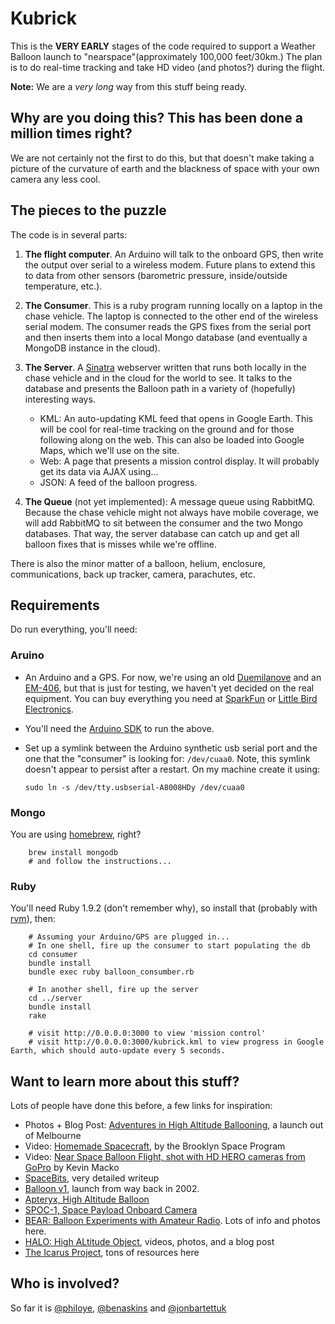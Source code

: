 # Kubrick

This is the **VERY EARLY** stages of the code required to support a Weather Balloon launch to "nearspace"(approximately 100,000 feet/30km.) The plan is to do real-time tracking and take HD video (and photos?) during the flight.

**Note:** We are a *very long* way from this stuff being ready.


## Why are you doing this? This has been done a million times right?

We are not certainly not the first to do this, but that doesn't make taking a picture of the curvature of earth and the blackness of space with your own camera any less cool.


## The pieces to the puzzle

The code is in several parts:

  1. **The flight computer**. An Arduino will talk to the onboard GPS, then write the output over serial to a wireless modem. Future plans to extend this to data from other sensors (barometric pressure, inside/outside temperature, etc.).

  2. **The Consumer**. This is a ruby program running locally on a laptop in the chase vehicle. The laptop is connected to the other end of the wireless serial modem. The consumer reads the GPS fixes from the serial port and then inserts them into a local Mongo database (and eventually a MongoDB instance in the cloud).

  3. **The Server**. A [Sinatra](http://www.sinatrarb.com/) webserver written that runs both locally in the chase vehicle and in the cloud for the world to see. It talks to the database and presents the Balloon path in a variety of (hopefully) interesting ways.
      * KML: An auto-updating KML feed that opens in Google Earth. This will be cool for real-time tracking on the ground and for those following along on the web. This can also be loaded into Google Maps, which we'll use on the site.
      * Web: A page that presents a mission control display. It will probably get its data via AJAX using...
      * JSON: A feed of the balloon progress.

  4. **The Queue** (not yet implemented): A message queue using RabbitMQ. Because the chase vehicle might not always have mobile coverage, we will add RabbitMQ to sit between the consumer and the two Mongo databases. That way, the server database can catch up and get all balloon fixes that is misses while we're offline.


There is also the minor matter of a balloon, helium, enclosure, communications, back up tracker, camera, parachutes, etc.
  

## Requirements

Do run everything, you'll need:

### Aruino

  * An Arduino and a GPS. For now, we're using an old [Duemilanove](http://www.sparkfun.com/commerce/product_info.php?products_id=666) and an [EM-406](http://www.sparkfun.com/commerce/product_info.php?products_id=465), but that is just for testing, we haven't yet decided on the real equipment. You can buy everything you need at [SparkFun](http://sparkfun.com) or [Little Bird Electronics](http://littlebirdelectronics.com).

  * You'll need the [Arduino SDK](http://arduino.cc) to run the above.

  * Set up a symlink between the Arduino synthetic usb serial port and the one that the "consumer" is looking for: `/dev/cuaa0`. Note, this symlink doesn't appear to persist after a restart. On my machine create it using:
  
        sudo ln -s /dev/tty.usbserial-A8008HDy /dev/cuaa0


### Mongo

You are using [homebrew](http://mxcl.github.com/homebrew/), right?

        brew install mongodb
        # and follow the instructions...
  
  
### Ruby

You'll need Ruby 1.9.2 (don't remember why), so install that (probably with [rvm](http://rvm.beginrescueend.com/)), then:

        # Assuming your Arduino/GPS are plugged in...
        # In one shell, fire up the consumer to start populating the db
        cd consumer
        bundle install
        bundle exec ruby balloon_consumber.rb

        # In another shell, fire up the server 
        cd ../server
        bundle install
        rake

        # visit http://0.0.0.0:3000 to view 'mission control'
        # visit http://0.0.0.0:3000/kubrick.kml to view progress in Google Earth, which should auto-update every 5 seconds.



## Want to learn more about this stuff?

Lots of people have done this before, a few links for inspiration:

  * Photos + Blog Post: [Adventures in High Altitude Ballooning](http://www.davidankers.com/?p=11), a launch out of Melbourne
  * Video: [Homemade Spacecraft](http://vimeo.com/15091562), by the Brooklyn Space Program
  * Video: [Near Space Balloon Flight, shot with HD HERO cameras from GoPro](http://vimeo.com/12488149?hd=1) by Kevin Macko
  * [SpaceBits](http://spacebits.eu/), very detailed writeup
  * [Balloon v1](http://vpizza.org/~jmeehan/balloon/), launch from way back in 2002.
  * [Apteryx, High Altitude Balloon](http://apteryx.hibal.org/)
  * [SPOC-1, Space Payload Onboard Camera](http://www.spaceduino.com/2009/12/spaceduino.html)
  * [BEAR: Balloon Experiments with Amateur Radio](http://bear.sbszoo.com/). Lots of info and photos here.
  * [HALO: High ALtitude Object](http://www.natrium42.com/halo/flight2/), videos, photos, and a blog post
  * [The Icarus Project](http://www.robertharrison.org/icarus/wordpress/about/), tons of resources here


## Who is involved?

So far it is [@philoye](http://twitter.com/philoye), [@benaskins](http://twitter.com/benaskins) and [@jonbartettuk](http://twitter.com/jonbartlettuk)

